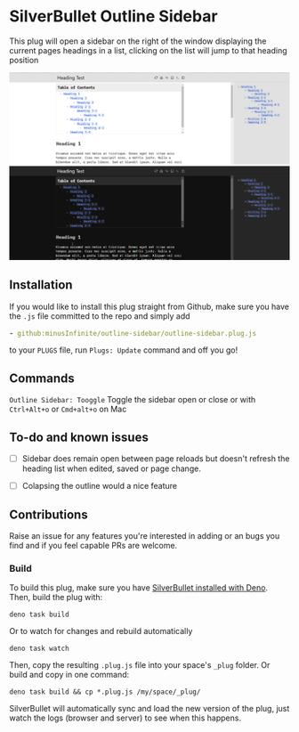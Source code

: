 
# SilverBullet Outline Sidebar

This plug will open a sidebar on the right of the window displaying the current pages headings in a list, clicking on the list will jump to that heading position

![Screenshot](screenshot.png)
![Screenshot-dark](screenshot-dark.png)

## Installation

If you would like to install this plug straight from Github, make sure you have the `.js` file committed to the repo and simply add

```yaml
- github:minusInfinite/outline-sidebar/outline-sidebar.plug.js
```

to your `PLUGS` file, run `Plugs: Update` command and off you go!

## Commands

`Outline Sidebar: Tooggle` Toggle the sidebar open or close or with `Ctrl+Alt+o` or `Cmd+alt+o` on Mac

## To-do and known issues

- [ ] Sidebar does remain open between page reloads but doesn't refresh the heading list when edited, saved or page change.

- [ ] Colapsing the outline would a nice feature

## Contributions

Raise an issue for any features you're interested in adding or an bugs you find and if you feel capable PRs are welcome.

### Build

To build this plug, make sure you have [SilverBullet installed with Deno](https://silverbullet.md/Install/Deno). Then, build the plug with:

```shell
deno task build
```

Or to watch for changes and rebuild automatically

```shell
deno task watch
```

Then, copy the resulting `.plug.js` file into your space's `_plug` folder. Or build and copy in one command:

```shell
deno task build && cp *.plug.js /my/space/_plug/
```

SilverBullet will automatically sync and load the new version of the plug, just watch the logs (browser and server) to see when this happens.
